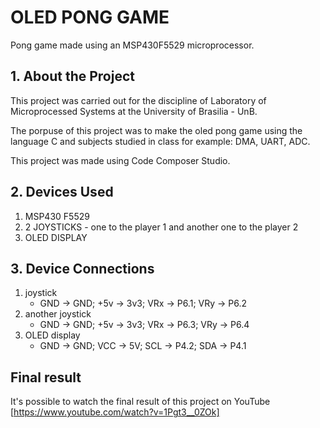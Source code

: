 # OLED PONG GAME
Pong game made using an MSP430F5529 microprocessor.

## 1. About the Project
This project was carried out for the discipline of Laboratory of Microprocessed Systems at the University of Brasilia - UnB.

The porpuse of this project was to make the oled pong game using the language C and subjects studied in class for example: DMA, UART, ADC.

This project was made using Code Composer Studio.

## 2. Devices Used
1. MSP430 F5529
2. 2 JOYSTICKS - one to the player 1 and another one to the player 2
3. OLED DISPLAY

## 3. Device Connections
1. joystick
   - GND -> GND; +5v -> 3v3; VRx -> P6.1; VRy -> P6.2
2. another joystick
   - GND -> GND; +5v -> 3v3; VRx -> P6.3; VRy -> P6.4
3. OLED display
   - GND -> GND; VCC -> 5V; SCL -> P4.2; SDA -> P4.1

## Final result
It's possible to watch the final result of this project on YouTube [https://www.youtube.com/watch?v=1Pgt3__0ZOk]
